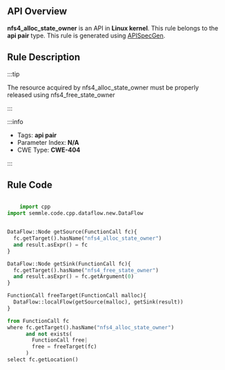 ---
---


## API Overview
**nfs4_alloc_state_owner** is an API in **Linux kernel**. This rule belongs to the **api pair** type. This rule is generated using [APISpecGen](../../tools/APISpecGen).
## Rule Description

:::tip

The resource acquired by nfs4_alloc_state_owner must be properly released using nfs4_free_state_owner

:::

:::info

- Tags: **api pair**
- Parameter Index: **N/A**
- CWE Type: **CWE-404**

:::

## Rule Code
```python

    import cpp
import semmle.code.cpp.dataflow.new.DataFlow


DataFlow::Node getSource(FunctionCall fc){
  fc.getTarget().hasName("nfs4_alloc_state_owner")
  and result.asExpr() = fc
}

DataFlow::Node getSink(FunctionCall fc){
  fc.getTarget().hasName("nfs4_free_state_owner")
  and result.asExpr() = fc.getArgument(0)
}

FunctionCall freeTarget(FunctionCall malloc){
  DataFlow::localFlow(getSource(malloc), getSink(result))
}

from FunctionCall fc
where fc.getTarget().hasName("nfs4_alloc_state_owner")
      and not exists(
        FunctionCall free| 
        free = freeTarget(fc)
      )
select fc.getLocation()

    
```